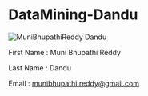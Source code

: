 # DataMining-Dandu

![MuniBhupathiReddy Dandu](http://i65.tinypic.com/4g2qoi.jpg)

First Name : Muni Bhupathi Reddy

Last Name  : Dandu 

Email      : munibhupathi.reddy@gmail.com
